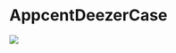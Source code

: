 # AppcentDeezerCase
<img src="https://miro.medium.com/v2/resize:fit:1400/1*CsJ05WEGfunYMLGfsT2sXA.gif"/>
